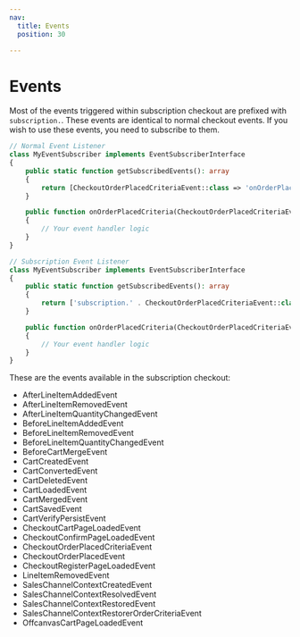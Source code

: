 ```yaml
---
nav:
  title: Events
  position: 30

---
```


# Events

Most of the events triggered within subscription checkout are prefixed with `subscription.`. These events are identical to normal checkout events. If you wish to use these events, you need to subscribe to them.

```php
// Normal Event Listener
class MyEventSubscriber implements EventSubscriberInterface
{
    public static function getSubscribedEvents(): array
    {
        return [CheckoutOrderPlacedCriteriaEvent::class => 'onOrderPlacedCriteria'];
    }

    public function onOrderPlacedCriteria(CheckoutOrderPlacedCriteriaEvent $event): void
    {
        // Your event handler logic
    }
}

// Subscription Event Listener
class MyEventSubscriber implements EventSubscriberInterface
{
    public static function getSubscribedEvents(): array
    {
        return ['subscription.' . CheckoutOrderPlacedCriteriaEvent::class => 'onOrderPlacedCriteria'];
    }

    public function onOrderPlacedCriteria(CheckoutOrderPlacedCriteriaEvent $event): void
    {
        // Your event handler logic
    }
}
```

These are the events available in the subscription checkout:

- AfterLineItemAddedEvent
- AfterLineItemRemovedEvent
- AfterLineItemQuantityChangedEvent
- BeforeLineItemAddedEvent
- BeforeLineItemRemovedEvent
- BeforeLineItemQuantityChangedEvent
- BeforeCartMergeEvent
- CartCreatedEvent
- CartConvertedEvent
- CartDeletedEvent
- CartLoadedEvent
- CartMergedEvent
- CartSavedEvent
- CartVerifyPersistEvent
- CheckoutCartPageLoadedEvent
- CheckoutConfirmPageLoadedEvent
- CheckoutOrderPlacedCriteriaEvent
- CheckoutOrderPlacedEvent
- CheckoutRegisterPageLoadedEvent
- LineItemRemovedEvent
- SalesChannelContextCreatedEvent
- SalesChannelContextResolvedEvent
- SalesChannelContextRestoredEvent
- SalesChannelContextRestorerOrderCriteriaEvent
- OffcanvasCartPageLoadedEvent
